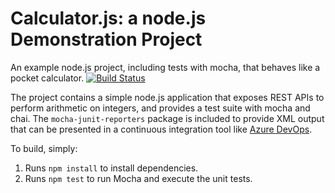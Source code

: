 Calculator.js: a node.js Demonstration Project
==============================================
An example node.js project, including tests with mocha, that behaves like
a pocket calculator.
[![Build Status](https://dev.azure.com/trainingmodule3gerigonzales/Integrating%20External%20Source%20Control%20with%20Azure%20Pipelines/_apis/build/status%2Fgerigonzales.calculator?branchName=refs%2Fpull%2F2%2Fmerge)](https://dev.azure.com/trainingmodule3gerigonzales/Integrating%20External%20Source%20Control%20with%20Azure%20Pipelines/_build/latest?definitionId=11&branchName=refs%2Fpull%2F2%2Fmerge)


The project contains a simple node.js application that exposes REST APIs
to perform arithmetic on integers, and provides a test suite with mocha
and chai.  The `mocha-junit-reporters` package is included to provide XML
output that can be presented in a continuous integration tool like
[Azure DevOps](https://azure.com/devops).

To build, simply:

1. Runs `npm install` to install dependencies.
2. Runs `npm test` to run Mocha and execute the unit tests.

